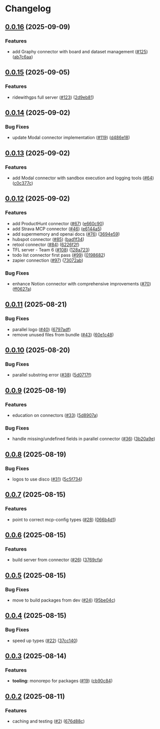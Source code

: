 # Changelog

## [0.0.16](https://github.com/StackOneHQ/mcp-connectors/compare/mcp-connectors-v0.0.15...mcp-connectors-v0.0.16) (2025-09-09)


### Features

* add Graphy connector with board and dataset management ([#125](https://github.com/StackOneHQ/mcp-connectors/issues/125)) ([ab7c6aa](https://github.com/StackOneHQ/mcp-connectors/commit/ab7c6aa4f29a56aafdbd67f4fcc0f13105edb938))

## [0.0.15](https://github.com/StackOneHQ/mcp-connectors/compare/mcp-connectors-v0.0.14...mcp-connectors-v0.0.15) (2025-09-05)


### Features

* ridewithgps full server ([#123](https://github.com/StackOneHQ/mcp-connectors/issues/123)) ([2d9eb81](https://github.com/StackOneHQ/mcp-connectors/commit/2d9eb81c495feb4b84b5d2f11eb703b2edde328d))

## [0.0.14](https://github.com/StackOneHQ/mcp-connectors/compare/mcp-connectors-v0.0.13...mcp-connectors-v0.0.14) (2025-09-02)


### Bug Fixes

* update Modal connector implementation ([#119](https://github.com/StackOneHQ/mcp-connectors/issues/119)) ([d486e18](https://github.com/StackOneHQ/mcp-connectors/commit/d486e18f94d80d0aaabc92b9a687ee860f98e984))

## [0.0.13](https://github.com/StackOneHQ/mcp-connectors/compare/mcp-connectors-v0.0.12...mcp-connectors-v0.0.13) (2025-09-02)


### Features

* add Modal connector with sandbox execution and logging tools ([#64](https://github.com/StackOneHQ/mcp-connectors/issues/64)) ([c0c377c](https://github.com/StackOneHQ/mcp-connectors/commit/c0c377ccea42c04b7186e49ab4fad58d4aa950f1))

## [0.0.12](https://github.com/StackOneHQ/mcp-connectors/compare/mcp-connectors-v0.0.11...mcp-connectors-v0.0.12) (2025-09-02)


### Features

* add ProductHunt connector ([#67](https://github.com/StackOneHQ/mcp-connectors/issues/67)) ([e660c90](https://github.com/StackOneHQ/mcp-connectors/commit/e660c90b64f19ba005bcd1b3ee4af28ee47215b9))
* add Strava MCP connector ([#46](https://github.com/StackOneHQ/mcp-connectors/issues/46)) ([e6144a5](https://github.com/StackOneHQ/mcp-connectors/commit/e6144a5adfcd19d5bc89ad593e4006a9acefb798))
* add supermemory and openai docs ([#76](https://github.com/StackOneHQ/mcp-connectors/issues/76)) ([3694e59](https://github.com/StackOneHQ/mcp-connectors/commit/3694e592ce3a7691e9506075f133182afc56392f))
* hubspot connector ([#85](https://github.com/StackOneHQ/mcp-connectors/issues/85)) ([bad1f34](https://github.com/StackOneHQ/mcp-connectors/commit/bad1f3429d57b94093e26156013b33cbe4c02bf2))
* retool connector ([#84](https://github.com/StackOneHQ/mcp-connectors/issues/84)) ([6226f2f](https://github.com/StackOneHQ/mcp-connectors/commit/6226f2fea70e7b4322682c0b4dbe081d9f2546b8))
* TFL server - Team 6 ([#108](https://github.com/StackOneHQ/mcp-connectors/issues/108)) ([128a723](https://github.com/StackOneHQ/mcp-connectors/commit/128a723ec1b23d4beb89c907fec4e542399570e4))
* todo list connector first pass ([#99](https://github.com/StackOneHQ/mcp-connectors/issues/99)) ([0198682](https://github.com/StackOneHQ/mcp-connectors/commit/01986829c589730b6f45ac76a22865662bcb856a))
* zapier connection ([#97](https://github.com/StackOneHQ/mcp-connectors/issues/97)) ([73072ab](https://github.com/StackOneHQ/mcp-connectors/commit/73072ab1606e4e287130ac490fc7b7e3abea4b85))


### Bug Fixes

* enhance Notion connector with comprehensive improvements ([#70](https://github.com/StackOneHQ/mcp-connectors/issues/70)) ([ff0627a](https://github.com/StackOneHQ/mcp-connectors/commit/ff0627afae96223b5231641b2b01a2ac8681f872))

## [0.0.11](https://github.com/StackOneHQ/mcp-connectors/compare/mcp-connectors-v0.0.10...mcp-connectors-v0.0.11) (2025-08-21)


### Bug Fixes

* parallel logo ([#40](https://github.com/StackOneHQ/mcp-connectors/issues/40)) ([6797adf](https://github.com/StackOneHQ/mcp-connectors/commit/6797adffade2a6517705b1ea53b228a124feebe3))
* remove unused files from bundle ([#43](https://github.com/StackOneHQ/mcp-connectors/issues/43)) ([60e1c48](https://github.com/StackOneHQ/mcp-connectors/commit/60e1c48f9842de0f6023ae0d7a084cd00798acfd))

## [0.0.10](https://github.com/StackOneHQ/mcp-connectors/compare/mcp-connectors-v0.0.9...mcp-connectors-v0.0.10) (2025-08-20)


### Bug Fixes

* parallel substring error ([#38](https://github.com/StackOneHQ/mcp-connectors/issues/38)) ([5d0717f](https://github.com/StackOneHQ/mcp-connectors/commit/5d0717f551b8f64487f241570981d866f0f1ebb1))

## [0.0.9](https://github.com/StackOneHQ/mcp-connectors/compare/mcp-connectors-v0.0.8...mcp-connectors-v0.0.9) (2025-08-19)


### Features

* education on connectors ([#33](https://github.com/StackOneHQ/mcp-connectors/issues/33)) ([5d8907a](https://github.com/StackOneHQ/mcp-connectors/commit/5d8907a416dfde610b9b31811cd02a02da2852aa))


### Bug Fixes

* handle missing/undefined fields in parallel connector ([#36](https://github.com/StackOneHQ/mcp-connectors/issues/36)) ([3b20a9e](https://github.com/StackOneHQ/mcp-connectors/commit/3b20a9e58562681aff78f66ec63c97f7920ebaa1))

## [0.0.8](https://github.com/StackOneHQ/mcp-connectors/compare/mcp-connectors-v0.0.7...mcp-connectors-v0.0.8) (2025-08-19)


### Bug Fixes

* logos to use disco ([#31](https://github.com/StackOneHQ/mcp-connectors/issues/31)) ([5c5f734](https://github.com/StackOneHQ/mcp-connectors/commit/5c5f7344e022f33f1d8bdd098c94fcfdfb5e44f1))

## [0.0.7](https://github.com/StackOneHQ/mcp-connectors/compare/mcp-connectors-v0.0.6...mcp-connectors-v0.0.7) (2025-08-15)


### Features

* point to correct mcp-config types ([#28](https://github.com/StackOneHQ/mcp-connectors/issues/28)) ([066b4d1](https://github.com/StackOneHQ/mcp-connectors/commit/066b4d10f38f6c528eeb692ed58e8245c0fe288d))

## [0.0.6](https://github.com/StackOneHQ/mcp-connectors/compare/mcp-connectors-v0.0.5...mcp-connectors-v0.0.6) (2025-08-15)


### Features

* build server from connector ([#26](https://github.com/StackOneHQ/mcp-connectors/issues/26)) ([3769cfa](https://github.com/StackOneHQ/mcp-connectors/commit/3769cfaf0728e34e54ea0e7d6eb1b74a6777f1fa))

## [0.0.5](https://github.com/StackOneHQ/mcp-connectors/compare/mcp-connectors-v0.0.4...mcp-connectors-v0.0.5) (2025-08-15)


### Bug Fixes

* move to build packages from dev ([#24](https://github.com/StackOneHQ/mcp-connectors/issues/24)) ([95be04c](https://github.com/StackOneHQ/mcp-connectors/commit/95be04cb19864f8f59520079a5ff3a817f7b235a))

## [0.0.4](https://github.com/StackOneHQ/mcp-connectors/compare/mcp-connectors-v0.0.3...mcp-connectors-v0.0.4) (2025-08-15)


### Bug Fixes

* speed up types ([#22](https://github.com/StackOneHQ/mcp-connectors/issues/22)) ([37cc140](https://github.com/StackOneHQ/mcp-connectors/commit/37cc140f239ec13b520689fa59643aa7a4f03043))

## [0.0.3](https://github.com/StackOneHQ/mcp-connectors/compare/mcp-connectors-v0.0.2...mcp-connectors-v0.0.3) (2025-08-14)


### Features

* **tooling:** monorepo for packages ([#19](https://github.com/StackOneHQ/mcp-connectors/issues/19)) ([cb90c84](https://github.com/StackOneHQ/mcp-connectors/commit/cb90c84165aaa41b038d846eb72f5969e470428c))

## [0.0.2](https://github.com/StackOneHQ/mcp-connectors/compare/mcp-connectors-v0.0.1...mcp-connectors-v0.0.2) (2025-08-11)


### Features

* caching and testing ([#2](https://github.com/StackOneHQ/mcp-connectors/issues/2)) ([676d88c](https://github.com/StackOneHQ/mcp-connectors/commit/676d88c7ed853973c717335fecbbfb2b100e5c29))
